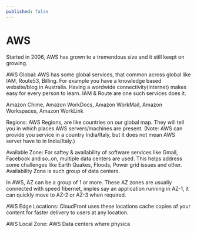 ```yaml
---
published: false
---
```


# AWS

Started in 2006, AWS has grown to a tremendous size and it still keept on growing.

AWS Global: AWS has some global services, that common across global like IAM, Route53, Billing. For example you have a knowledge based website/blog in Australia. Having a wordwide connectivity(internet) makes easy for every person to learn. IAM & Route are one such services does it.

Amazon Chime, Amazon WorkDocs, Amazon WorkMail, Amazon Workspaces, Amazon WorkLink 

Regions: AWS Regions, are like countries on our global map. They will tell you in which places AWS servers/machines are present. (Note: AWS can provide you service in a country India/Italy, but it does not mean AWS server have to in India/Italy.)

Available Zone: For saftey & availability of software services like Gmail, Facebook and so..on, multiple data centers are used. This helps address some challenges like Earth Quakes, Floods, Power grid issues and other. Availability Zone is such group of data centers.

In AWS, AZ can be a group of 1 or more. These AZ zones are usually connected with speed fibernet, imples say an application running in AZ-1, it can quickly move to AZ-2 or AZ-3 when required.


AWS Edge Locations: CloudFront uses these locations cache copies of your content for faster delivery to users at any location.


AWS Local Zone: AWS Data centers where physica
